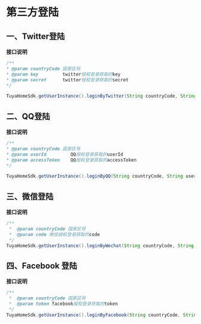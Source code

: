 #  第三方登陆

## 一、Twitter登陆

**接口说明**

```java
/**
* @param countryCode 国家区号
* @param key         twitter授权登录获取的key
* @param secret      twitter授权登录获取的secret
*/

TuyaHomeSdk.getUserInstance().loginByTwitter(String countryCode, String key, String secret, ILoginCallback callback);
```


## 二、QQ登陆

**接口说明**

```java
/**
* @param countryCode 国家区号
* @param userId         QQ授权登录获取的userId
* @param accessToken    QQ授权登录获取的accessToken
*/

TuyaHomeSdk.getUserInstance().loginByQQ(String countryCode, String userId, String accessToken, ILoginCallback callback);
```

## 三、微信登陆

**接口说明**

```java
/**
 *  @param countryCode 国家区号
 *  @param code 微信授权登录获取的code
 */
TuyaHomeSdk.getUserInstance().loginByWechat(String countryCode, String code, ILoginCallback callback);

```

## 四、Facebook 登陆
**接口说明**


```java
/**
 *  @param countryCode 国家区号
 *  @param token facebook授权登录获取的token
 */
TuyaHomeSdk.getUserInstance().loginByFacebook(String countryCode, String token, ILoginCallback callback);
```